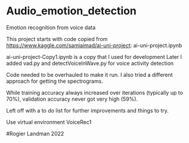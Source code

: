 # Audio_emotion_detection
  Emotion recognition from voice data

This project starts with code copied from https://www.kaggle.com/samiaimad/ai-uni-project: 
ai-uni-project.ipynb

ai-uni-project-Copy1.ipynb is a copy that I used for development
Later I added vad.py and detectVoiceInWave.py for voice activity detection

Code needed to be overhauled to make it run. I also tried a different approach for getting the spectrograms.

While training accuracy always increased over iterations (typically up to 70%), validation accuracy never got very high (59%).

Left off with a to do list for further improvements and things to try.


Use virtual environment VoiceRec1

#Rogier Landman 2022
